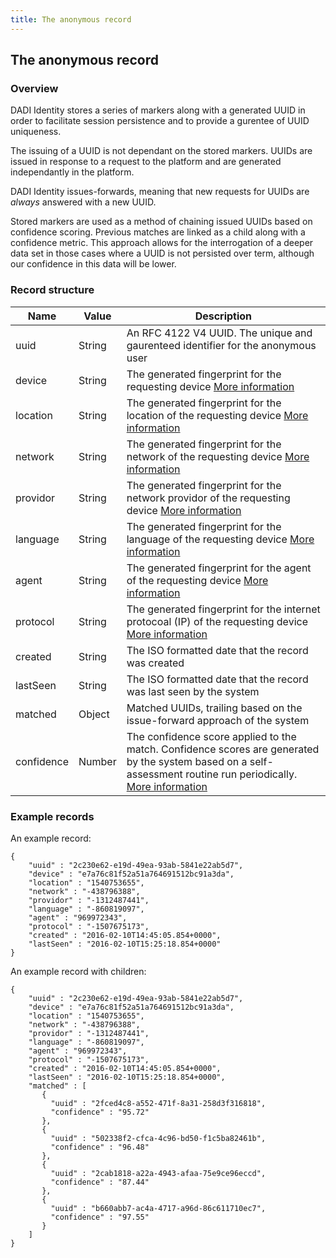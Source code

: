 ```yaml
---
title: The anonymous record
---
```


## The anonymous record

### Overview

DADI Identity stores a series of markers along with a generated UUID in order to facilitate session persistence and to provide a gurentee of UUID uniqueness.

The issuing of a UUID is not dependant on the stored markers. UUIDs are issued in response to a request to the platform and are generated independantly in the platform.

DADI Identity issues-forwards, meaning that new requests for UUIDs are _always_ answered with a new UUID.

Stored markers are used as a method of chaining issued UUIDs based on confidence scoring. Previous matches are linked as a child along with a confidence metric. This approach allows for the interrogation of a deeper data set in those cases where a UUID is not persisted over term, although our confidence in this data will be lower.

### Record structure

| Name | Value | Description |
|------|-------|-------------|
| uuid | String | An RFC 4122 V4 UUID. The unique and gaurenteed identifier for the anonymous user |
| device | String | The generated fingerprint for the requesting device [More information](https://github.com/dadi/identity/blob/docs/docs/deviceFingerprint.md) |
| location | String | The generated fingerprint for the location of the requesting device [More information](https://github.com/dadi/identity/blob/docs/docs/locationFingerprint.md) |
| network | String | The generated fingerprint for the network of the requesting device [More information](https://github.com/dadi/identity/blob/docs/docs/networkFingerprint.md) |
| providor | String | The generated fingerprint for the network providor of the requesting device [More information](https://github.com/dadi/identity/blob/docs/docs/providorFingerprint.md) |
| language | String | The generated fingerprint for the language of the requesting device [More information](https://github.com/dadi/identity/blob/docs/docs/languageFingerprint.md) |
| agent | String | The generated fingerprint for the agent of the requesting device [More information](https://github.com/dadi/identity/blob/docs/docs/agentFingerprint.md) |
| protocol | String | The generated fingerprint for the internet protocoal (IP) of the requesting device [More information](https://github.com/dadi/identity/blob/docs/docs/protocolFingerprint.md) |
| created | String | The ISO formatted date that the record was created |
| lastSeen | String | The ISO formatted date that the record was last seen by the system |
| matched | Object | Matched UUIDs, trailing based on the issue-forward approach of the system |
| confidence | Number | The confidence score applied to the match. Confidence scores are generated by the system based on a self-assessment routine run periodically. [More information](https://github.com/dadi/identity/blob/docs/docs/confidenceScoring.md) |

### Example records

An example record:

	{
	    "uuid" : "2c230e62-e19d-49ea-93ab-5841e22ab5d7",
	    "device" : "e7a76c81f52a51a764691512bc91a3da",
	    "location" : "1540753655",
	    "network" : "-438796388",
	    "providor" : "-1312487441",
	    "language" : "-860819097",
	    "agent" : "969972343",
	    "protocol" : "-1507675173",
	    "created" : "2016-02-10T14:45:05.854+0000",
	    "lastSeen" : "2016-02-10T15:25:18.854+0000"
	}

An example record with children:

	{
	    "uuid" : "2c230e62-e19d-49ea-93ab-5841e22ab5d7",
	    "device" : "e7a76c81f52a51a764691512bc91a3da",
	    "location" : "1540753655",
	    "network" : "-438796388",
	    "providor" : "-1312487441",
	    "language" : "-860819097",
	    "agent" : "969972343",
	    "protocol" : "-1507675173",
	    "created" : "2016-02-10T14:45:05.854+0000",
	    "lastSeen" : "2016-02-10T15:25:18.854+0000",
	    "matched" : [
		   {
		     "uuid" : "2fced4c8-a552-471f-8a31-258d3f316818",
		     "confidence" : "95.72"
		   },
		   {
		     "uuid" : "502338f2-cfca-4c96-bd50-f1c5ba82461b",
		     "confidence" : "96.48"
		   },
		   {
		     "uuid" : "2cab1818-a22a-4943-afaa-75e9ce96eccd",
		     "confidence" : "87.44"
		   },
		   {
		     "uuid" : "b660abb7-ac4a-4717-a96d-86c611710ec7",
		     "confidence" : "97.55"
		   }
	    ]
	}
